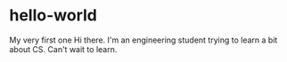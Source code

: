 # hello-world
My very first one
Hi there.  I'm an engineering student trying to learn a bit about CS.  Can't wait to learn.

